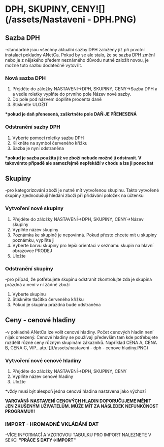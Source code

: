 # DPH, SKUPINY, CENY![](/assets/Nastaveni - DPH.PNG)

## Sazba DPH

-standartně jsou všechny aktuální sazby DPH založeny již při prvotní instalaci pokladny ANetCa. Pokud by se ale stalo, že se sazba DPH změní nebo je z nějakého předem neznámého důvodu nutné založit novou, je možné tuto sazbu dodatečně vytovřit.

### Nová sazba DPH

1. Přejděte do záložky NASTAVENI-&gt;DPH, SKUPINY, CENY-&gt;Sazba DPH a a vedle roletky vyplňte do prvního pole Název nové sazby.
2. Do pole pod názvem doplňte procenta daně
3. Stiskněte ULOŽIT

**\*pokud je daň přenesená, zaškrtněte pole DAŇ JE PŘENESENÁ**

### Odstranění sazby DPH

1. Vyberte pomoci roletky sazbu DPH
2. Klikněte na symbol červeného křížku 
3. Sazba je nyní odstraněna

**\*pokud je sazba použita již ve zboží nebude možné ji odstranit. V takovémto případě ale samozřejmě nepřekáží v chodu a lze ji ponechat**

## Skupiny

-pro kategorizování zboží je nutné mít vytvořenou skupinu. Takto vytvořené skupiny zjednodušují hledání zboží při přidávání položek na účtenku

### Vytvoření nové skupiny

1. Přejděte do záložky NASTAVENÍ-&gt;DPH, SKUPINY, CENY-&gt;Název skupiny
2. Vyplňte název skupiny
3. Poznámka ke skupině je nepovinná. Pokud přesto chcete mít u skupiny poznámku, vyplňte ji
4. Vyberte barvu skupiny pro lepší orientaci v seznamu skupin na hlavní obrazovce PRODEJ
5. Uložte

### Odstranění skupiny

-pro případ, že potřebujete skupinu odstranit zkontrolujte zda je skupina prázdná a není v ní žádné zboží

1. Vyberte skupinu
2. Stiskněte tlačítko červeného křížku
3. Pokud je skupina prázdná bude odstraněna

## Ceny - cenové hladiny

-v pokladně ANetCa lze volit cenové hladiny. Počet cenových hladin není nijak omezený. Cenové hladiny se používaji především tam kde potřebujete rozdělit různé ceny různým skupinám zákazniků. Například CENA A, CENA B, CENA C, VIP...atp.![](/assets/nastaveni - dph - cenove hladiny.PNG)

### Vytvoření nové cenové hladiny

1. Přejděte do záložky NASTAVENÍ-&gt;DPH, SKUPINY, CENY
2. Vyplňte název cenové hladiny
3. Uložte

\*vždy musí být alespoň jedna cenová hladina nastavena jako výchozí

**VAROVÁNÍ: NASTAVENÍ CENOVÝCH HLADIN DOPORUČUJEME MĚNIT JEN ZKUŠENÝM UŽIVATELŮM. MŮŽE MÍT ZA NÁSLEDEK NEFUNKČNOST PROGRAMU!!!**

### IMPORT - HROMADNÉ VKLÁDÁNÍ DAT

-VÍCE INFORMACÍ A VZOROVOU TABULKU PRO IMPORT NALEZNETE V SEKCI **"PRÁCE S DATY-&gt;IMPORT"**

